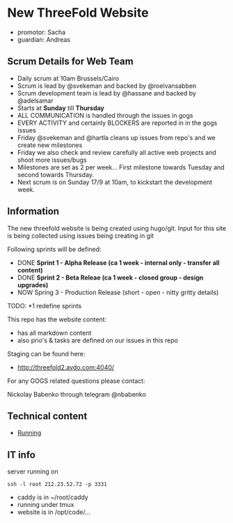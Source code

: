 # New ThreeFold Website

- promotor: Sacha
- guardian: Andreas


## Scrum Details for Web Team

* Daily scrum at 10am Brussels/Cairo
* Scrum is lead by @svekeman and backed by @roelvansabben
* Scrum development team is lead by @hassane and backed by @adelsamar
* Starts at **Sunday** till **Thursday**
* ALL COMMUNICATION is handled through the issues in gogs
* EVERY ACTIVITY and certainly BLOCKERS are reported in in the gogs issues
* Friday @svekeman and @hartla cleans up issues from repo's and we create new milestones
* Friday we also check and review carefully all active web projects and shoot more issues/bugs
* Milestones are set as 2 per week... First milestone towards Tuesday and second towards Thursday.
* Next scrum is on Sunday 17/9 at 10am, to kickstart the development week.


## Information

The new threefold website is being created using hugo/git.
Input for this site is being collected using issues being creating in git

Following sprints will be defined:
* DONE **Sprint 1 - Alpha Release (ca 1 week - internal only - transfer all content)**
* DONE **Sprint 2 - Beta Releae (ca 1 week - closed group - design upgrades)**
* NOW Spring 3 - Production Release (short - open - nitty gritty details)

TODO: *1 redefine sprints

This repo has the website content:

- has all markdown content
- also prio's & tasks are defined on our issues in this repo

Staging can be found here:

- http://threefold2.aydo.com:4040/


For any GOGS related questions please contact:

Nickolay Babenko through telegram @nbabenko

## Technical content

- [Running](docs/Running.md)

## IT info

server running on

```
ssh -l root 212.23.52.72 -p 3331
```

- caddy is in ~/root/caddy
- running under tmux 
- website is in /opt/code/...
